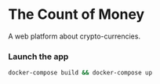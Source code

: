 The Count of Money
==================
A web platform about crypto-currencies.


### Launch the app

```sh
docker-compose build && docker-compose up
```
